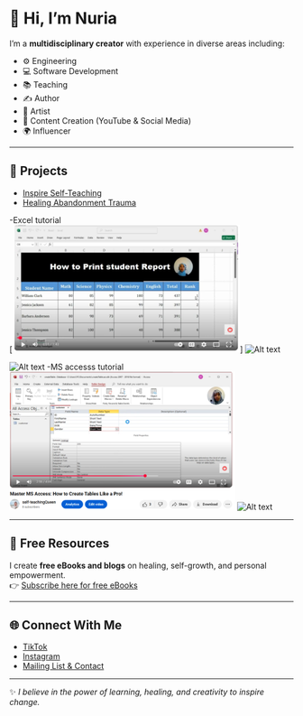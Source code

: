 
# 👋 Hi, I’m Nuria  

I’m a **multidisciplinary creator** with experience in diverse areas including:  
- ⚙️ Engineering  
- 💻 Software Development  
- 📚 Teaching  
- ✍️ Author  
- 🎨 Artist  
- 🎥 Content Creation (YouTube & Social Media)  
- 🌍 Influencer  

---

## 🎥 Projects  
- [Inspire Self-Teaching](https://www.youtube.com/@InspireSelf-Teaching)  
- [Healing Abandonment Trauma](https://www.youtube.com/@HealingAbandonmentTrauma)

-Excel tutorial  
[ <img src="https://github.com/qemerHilal/qemerHilal/blob/main/video1.png" width="400" />]
![Alt text](/https://github.com/qemerHilal/qemerHilal/blob/main/video1.png?raw=true "Optional Title")

![Alt text](/relative/path/to/img.jpg?raw=true "Optional Title")
-MS accesss tutorial
 <img src="https://github.com/qemerHilal/qemerHilal/blob/main/video2.png" width="400"/>
![Alt text](/relative/path/to/img.jpg?raw=true "Optional Title")

---



## 🎁 Free Resources  
I create **free eBooks and blogs** on healing, self-growth, and personal empowerment.  
👉 [Subscribe here for free eBooks](https://mailchi.mp/6a50c9705a8e/healing-abandonment-trauma-hat)  

---

## 🌐 Connect With Me  
- [TikTok](https://www.tiktok.com/@legacylegend80)  
- [Instagram](https://www.instagram.com/nurlovesherself/)  
- [Mailing List & Contact](https://mailchi.mp/6a50c9705a8e/healing-abandonment-trauma-hat)  

---

✨ *I believe in the power of learning, healing, and creativity to inspire change.*  
